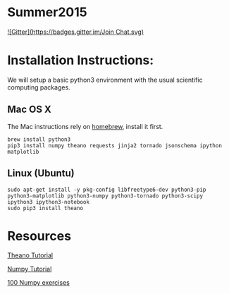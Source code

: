 Summer2015
==========

[![Gitter](https://badges.gitter.im/Join Chat.svg)](https://gitter.im/rainbee2214/Summer2015?utm_source=badge&utm_medium=badge&utm_campaign=pr-badge&utm_content=badge)

# Installation Instructions:
We will setup a basic python3 environment with the usual scientific computing packages.


## Mac OS X
The Mac instructions rely on [homebrew](http://brew.sh), install it first.

```
brew install python3
pip3 install numpy theano requests jinja2 tornado jsonschema ipython matplotlib
```


## Linux (Ubuntu)
```
sudo apt-get install -y pkg-config libfreetype6-dev python3-pip python3-matplotlib python3-numpy python3-tornado python3-scipy ipython3 ipython3-notebook
sudo pip3 install theano
```


# Resources

[Theano Tutorial](http://deeplearning.net/software/theano/tutorial/)

[Numpy Tutorial](http://wiki.scipy.org/Tentative_NumPy_Tutorial)

[100 Numpy exercises](https://github.com/rougier/numpy-100)
